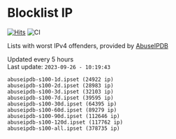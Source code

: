 # Blocklist IP

[![Hits](https://hits.seeyoufarm.com/api/count/incr/badge.svg?url=https%3A%2F%2Fgithub.com%2Fborestad%2Fblocklist-ip%2F&count_bg=%2379C83D&title_bg=%23555555&icon=&icon_color=%23E7E7E7&title=hits&edge_flat=false)](https://hits.seeyoufarm.com)  ![CI](https://img.shields.io/github/workflow/status/borestad/blocklist-ip/CI?style=flat-square)

Lists with worst IPv4 offenders, provided by [AbuseIPDB](https://www.abuseipdb.com/)

<!-- FOOTER-PLACEHOLDER -->
Updated every 5 hours<br>
Last update: `2023-09-26 - 10:19:43`
```
abuseipdb-s100-1d.ipset (24922 ip)
abuseipdb-s100-2d.ipset (28983 ip)
abuseipdb-s100-3d.ipset (32103 ip)
abuseipdb-s100-7d.ipset (39595 ip)
abuseipdb-s100-30d.ipset (64395 ip)
abuseipdb-s100-60d.ipset (89279 ip)
abuseipdb-s100-90d.ipset (112646 ip)
abuseipdb-s100-120d.ipset (117762 ip)
abuseipdb-s100-all.ipset (378735 ip)
```
